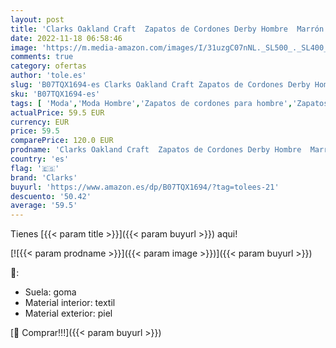 ```yaml
---
layout: post
title: 'Clarks Oakland Craft  Zapatos de Cordones Derby Hombre  Marrón  Dark Brown Nub Dark Brown Nub   42 EU'
date: 2022-11-18 06:58:46
image: 'https://m.media-amazon.com/images/I/31uzgC07nNL._SL500_._SL400_.jpg'
comments: true
category: ofertas
author: 'tole.es'
slug: 'B07TQX1694-es Clarks Oakland Craft Zapatos de Cordones Derby Hombre...'
sku: 'B07TQX1694-es'
tags: [ 'Moda','Moda Hombre','Zapatos de cordones para hombre','Zapatos para hombre','clarks','zapatos','🇪🇸', ]
actualPrice: 59.5 EUR
currency: EUR
price: 59.5
comparePrice: 120.0 EUR
prodname: 'Clarks Oakland Craft  Zapatos de Cordones Derby Hombre  Marrón  Dark Brown Nub Dark Brown Nub   42 EU'
country: 'es'
flag: '🇪🇸'
brand: 'Clarks'
buyurl: 'https://www.amazon.es/dp/B07TQX1694/?tag=tolees-21'
descuento: '50.42'
average: '59.5'
---
```


Tienes [{{< param title >}}]({{< param buyurl >}}) aqui!

[![{{< param prodname >}}]({{< param image >}})]({{< param buyurl >}})

🔎:

- Suela: goma
- Material interior: textil
- Material exterior: piel

[🛒 Comprar!!!]({{< param buyurl >}})
